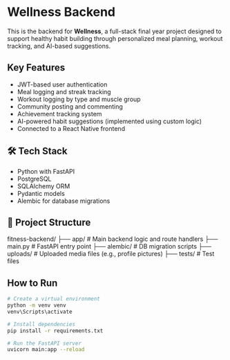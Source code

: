 # Wellness Backend

This is the backend for **Wellness**, a full-stack final year project designed to support healthy habit building through personalized meal planning, workout tracking, and AI-based suggestions.

## Key Features

- JWT-based user authentication
- Meal logging and streak tracking
- Workout logging by type and muscle group
- Community posting and commenting
- Achievement tracking system
- AI-powered habit suggestions (implemented using custom logic)
- Connected to a React Native frontend

## 🛠️ Tech Stack

- Python with FastAPI
- PostgreSQL
- SQLAlchemy ORM
- Pydantic models
- Alembic for database migrations

## 📁 Project Structure
fitness-backend/
├── app/ # Main backend logic and route handlers
├── main.py # FastAPI entry point
├── alembic/ # DB migration scripts
├── uploads/ # Uploaded media files (e.g., profile pictures)
├── tests/ # Test files


##  How to Run

```bash
# Create a virtual environment
python -m venv venv
venv\Scripts\activate

# Install dependencies
pip install -r requirements.txt

# Run the FastAPI server
uvicorn main:app --reload


